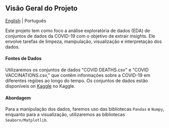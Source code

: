 ## Visão Geral do Projeto

[English](README.md) | Português

Este projeto tem como foco a análise exploratória de dados (EDA) de conjuntos de dados da COVID-19 com o objetivo de extrair insights. Ele envolve tarefas de limpeza, manipulação, visualização e interpretação dos dados.

#### Fontes de Dados
Utilizaremos os conjuntos de dados "COVID DEATHS.csv" e "COVID VACCINATIONS.csv," que contêm informações sobre a COVID-19 em diferentes regiões ao longo do tempo. Os conjuntos de dados estão disponíveis on [Kaggle](https://www.kaggle.com/datasets/tohidkhanbagani/covid-19-deaths-and-vaccinations-dataset?select=COVID+DEATHS.csv) no Kaggle.

#### Abordagem
Para a manipulação dos dados, faremos uso das bibliotecas `Pandas` e `Numpy`, enquanto para a visualização, utilizaremos as bibliotecas `Seaborn/Matplotlib`.
